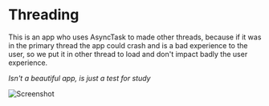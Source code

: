 # Threading

This is an app who uses AsyncTask to made other threads, because if it was in the primary thread the app could crash and is a bad experience to the user, so we put it in other thread to load and don't impact badly the user experience.

*Isn't a beautiful app, is just a test for study*

![Screenshot](/home/coud/githubPicturesGifs/AssincTask.jpeg)
